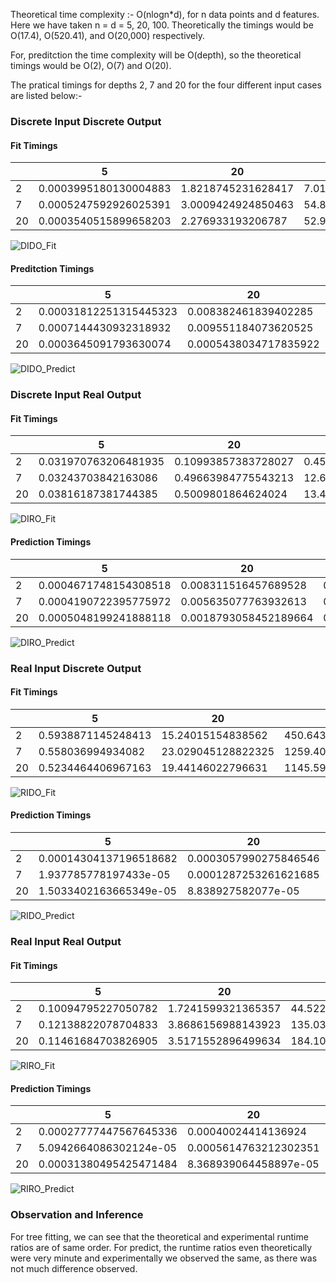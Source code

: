 Theoretical time complexity :- O(nlogn*d), for n data points and d features. Here we have taken n = d = 5, 20, 100. Theoretically the timings would be O(17.4), O(520.41), and O(20,000) respectively.

For, preditction the time complexity will be O(depth), so the theoretical timings would be O(2), O(7) and O(20).

The pratical timings for depths 2, 7 and 20 for the four different input cases are listed below:-

### Discrete Input Discrete Output

#### Fit Timings

|  | 5 | 20 | 100 |         
|--|--|--|--|
| 2 | 0.0003995180130004883 | 1.8218745231628417 | 7.012724661827088 |
| 7 | 0.0005247592926025391 | 3.0009424924850463 | 54.86989665031433 |
| 20 | 0.0003540515899658203 | 2.276933193206787 | 52.90173387527466 |

![DIDO_Fit](https://user-images.githubusercontent.com/62815174/213990974-472b6f5e-58d2-413a-bd6f-0123a3e9c8a1.png)

#### Preditction Timings

|  | 5 | 20 | 100 |         
|--|--|--|--|
| 2 | 0.00031812251315445323 | 0.008382461839402285 | 0.02408716859671269 |
| 7 | 0.0007144430932318932 | 0.009551184073620525 | 0.01621000535093641 |
| 20 | 0.0003645091793630074 | 0.0005438034717835922 | 0.042584806700167406 |

![DIDO_Predict](https://user-images.githubusercontent.com/62815174/213991014-71c205b5-2eb1-4496-98a6-89e38016c176.png)

### Discrete Input Real Output

#### Fit Timings

|  | 5 | 20 | 100 | 
|--|--|--|--|
| 2 | 0.031970763206481935 | 0.10993857383728027 | 0.4571547269821167 |
| 7 | 0.03243703842163086 | 0.49663984775543213 | 12.621706557273864 |
| 20 | 0.03816187381744385 | 0.5009801864624024 | 13.440599584579468 |

![DIRO_Fit](https://user-images.githubusercontent.com/62815174/213991072-6cd9aaae-5ea7-474a-be05-01f006c9f634.png)

#### Prediction Timings

|  | 5 | 20 | 100 | 
|--|--|--|--|
| 2 | 0.0004671748154308518 | 0.008311516457689528 | 0.01293462085471222 |
| 7 | 0.0004190722395775972 | 0.005635077763932613 | 0.10478125234996799 |
| 20 | 0.0005048199241888118 | 0.0018793058452189664 | 0.02534099184753767 |

![DIRO_Predict](https://user-images.githubusercontent.com/62815174/213991106-9c1dbda0-47f7-4420-81ef-b48937c3d3e5.png)

### Real Input Discrete Output

#### Fit Timings

|  | 5 | 20 | 100 | 
|--|--|--|--|
| 2 | 0.5938871145248413 | 15.24015154838562 | 450.6439693450928 |
| 7 | 0.558036994934082 | 23.029045128822325 | 1259.4093257427216 |
| 20 | 0.5234464406967163 | 19.44146022796631 | 1145.5983320236205 |

![RIDO_Fit](https://user-images.githubusercontent.com/62815174/213991136-6057ff47-93d9-4629-8d06-8ce1b8ab07b7.png)

#### Prediction Timings

|  | 5 | 20 | 100 | 
|--|--|--|--|
| 2 | 0.00014304137196518682 | 0.0003057990275846546 | 0.0009357530245202434 |
| 7 | 1.937785778197433e-05 | 0.0001287253261621685 |  0.0018539098055514462 |
| 20 | 1.5033402163665349e-05 | 8.838927582077e-05 |  0.001035221686313047 |

![RIDO_Predict](https://user-images.githubusercontent.com/62815174/213991159-eaa9c4dc-2ee9-417e-b187-cfcee872c953.png)

### Real Input Real Output

#### Fit Timings

|  | 5 | 20 | 100 | 
|--|--|--|--|
| 2 | 0.10094795227050782 | 1.7241599321365357 | 44.52255687713623 |
| 7 | 0.12138822078704833 | 3.8686156988143923 | 135.03472192287444 |
| 20 | 0.11461684703826905 | 3.5171552896499634 | 184.1080975294113 |

![RIRO_Fit](https://user-images.githubusercontent.com/62815174/213991185-d1322e19-8354-435c-a805-f9265ba44650.png)

#### Prediction Timings

|  | 5 | 20 | 100 | 
|--|--|--|--|
| 2 | 0.00027777447567645336 | 0.00040024414136924 | 0.0013592822931221761 |
| 7 | 5.0942664086302124e-05 | 0.0005614763212302351 | 0.0009986240598519414 |
| 20 | 0.00031380495425471484 | 8.368939064458897e-05 | 0.0013573435389717553 |

![RIRO_Predict](https://user-images.githubusercontent.com/62815174/213991206-47b591ef-fd35-43f4-a218-92db45274024.png)

### Observation and Inference
For tree fitting, we can see that the theoretical and experimental runtime ratios are of same order. For predict, the runtime ratios even theoretically were very minute and experimentally we observed the same, as there was not much difference observed.
